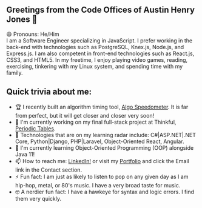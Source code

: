 ## Greetings from the Code Offices of Austin Henry Jones 👋
😄 Pronouns: He/Him<br>
I am a Software Engineer specializing in JavaScript. I prefer working in the back-end with technologies such as PostgreSQL, Knex.js, Node.js, and Express.js. I am also competent in front-end technologies such as React.js, CSS3, and HTML5.
In my freetime, I enjoy playing video games, reading, exercising, tinkering with my Linux system, and spending time with my family. 

## Quick trivia about me:
- 🏆 I recently built an algorithm timing tool, [Algo Speedometer](https://github.com/austinhjones3/algo-speedometer). It is far from perfect, but it will get closer and closer very soon!
- 🔭 I'm currently working on my final full-stack project at Thinkful, [Periodic Tables](https://github.com/austinhjones3/periodic-tables).
- 🤔 Technologies that are on my learning radar include: C#|ASP.NET|.NET Core, Python|Django, PHP|Laravel, Object-Oriented React, Angular.
- 📖 I'm currently learning Object-Oriented Programming (OOP) alongside Java 11!
- 📫 How to reach me: [LinkedIn!](https://www.linkedin.com/in/austinhjones3) or visit my [Portfolio](https://austin@austinjones.io) and click the Email link in the Contact section.
- ⚡ Fun fact: I am just as likely to listen to pop on any given day as I am hip-hop, metal, or 80's music. I have a very broad taste for music.
- 🤓 A nerdier fun fact: I have a hawkeye for syntax and logic errors. I find them very quickly.
